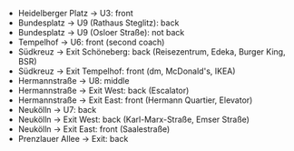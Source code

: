 * Heidelberger Platz → U3: front
* Bundesplatz → U9 (Rathaus Steglitz): back
* Bundesplatz → U9 (Osloer Straße): not back
* Tempelhof → U6: front (second coach)
* Südkreuz → Exit Schöneberg: back (Reisezentrum, Edeka, Burger King, BSR)
* Südkreuz → Exit Tempelhof: front (dm, McDonald's, IKEA)
* Hermannstraße → U8: middle
* Hermannstraße → Exit West: back (Escalator)
* Hermannstraße → Exit East: front (Hermann Quartier, Elevator)
* Neukölln → U7: back
* Neukölln → Exit West: back (Karl-Marx-Straße, Emser Straße)
* Neukölln → Exit East: front (Saalestraße)
* Prenzlauer Allee → Exit: back
